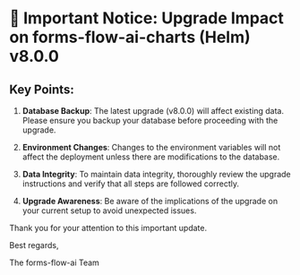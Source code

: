 # 🚨 Important Notice: Upgrade Impact on forms-flow-ai-charts (Helm) v8.0.0

## Key Points:

1. **Database Backup**: The latest upgrade (v8.0.0) will affect existing data. Please ensure you backup your database before proceeding with the upgrade.

2. **Environment Changes**: Changes to the environment variables will not affect the deployment unless there are modifications to the database.

3. **Data Integrity**: To maintain data integrity, thoroughly review the upgrade instructions and verify that all steps are followed correctly.

4. **Upgrade Awareness**: Be aware of the implications of the upgrade on your current setup to avoid unexpected issues.

Thank you for your attention to this important update.

Best regards,

The forms-flow-ai Team
